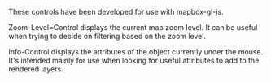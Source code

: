 These controls have been developed for use with mapbox-gl-js. 

Zoom-Level=Control displays the current map zoom level. It can be useful when trying to decide on filtering based on the zoom level.

Info-Control displays the attributes of the object currently under the mouse. It's intended mainly for use when looking for useful attributes to add to the rendered layers.

